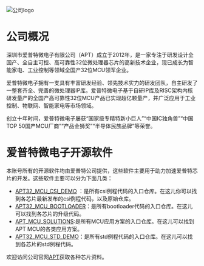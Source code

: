 
![公司logo](https://github.com/APT-AEteam/.github/assets/106129119/af05aad0-a81d-4a2b-8746-e19d4b8d0e3b)  

# 公司概况
深圳市爱普特微电子有限公司（APT）成立于2012年，是一家专注于研发设计全国产、全自主可控、高可靠性32位微处理器芯片的高新技术企业，现已成长为智能家电、工业控制等领域全国产32位MCU领军企业。  

爱普特微电子拥有一支具有丰富研发经验、领先技术实力的研发团队，自主研发了一整套齐全、完善的微处理器IP库。爱普特微电子基于自研IP库及RISC架构内核研发量产的全国产高可靠性32位MCU产品已实现超亿颗量产，并广泛应用于工业控制、物联网、智能家电等市场领域。  

创立十年时间，爱普特微电子屡获“国家级专精特新小巨人”“中国IC独角兽”“中国TOP 50国产MCU厂商”“产品金狮奖”“半导体民族品牌”等荣誉。  

# 爱普特微电子开源软件  
本账号所有的开源软件均由爱普特公司提供，这些软件主要用于助力加速爱普特芯片的开发。这些软件主要可以分为下面几类：  
- [APT32_MCU_CSI_DEMO](https://github.com/APT-AEteam/APT32_MCU_CSI_DEMO.git) ：是所有csi例程代码的入口仓库。在这儿你可以找到各芯片最新发布的csi例程代码，以及原始仓库。
- [APT32_MCU_BOOTLOADER](https://github.com/APT-AEteam/APT32_MCU_BOOTLOADER.git)：是所有bootloader代码的入口仓库。在这儿可以找到各芯片的升级代码。
- [APT_MCU_SOLUTIONS](https://github.com/APT-AEteam/APT_MCU_SOLUTIONS.git):是所有MCU应用方案的入口仓库。在这儿可以找到APT MCU的各类应用方案。
- [APT32_MCU_STD_DEMO](https://github.com/APT-AEteam/APT32_MCU_STD_DEMO.git)：是所有std例程代码的入口仓库。在这儿可以找到各芯片的std例程代码。

欢迎访问公司官网[APT](http://www.aptchip.com/)获取各种芯片资料。
